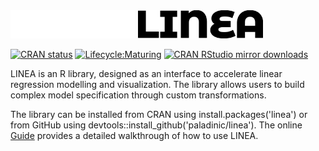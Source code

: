 <img src="https://raw.githubusercontent.com/paladinic/data/main/LINEA.svg" width="200px"/>
<img src="https://raw.githubusercontent.com/paladinic/data/main/LINEA_black.svg" width="200px"/>

<!-- badges: start -->
[![CRAN status](https://www.r-pkg.org/badges/version/linea)](https://CRAN.R-project.org/package=linea)
[![Lifecycle:Maturing](https://img.shields.io/badge/Lifecycle-Maturing-007EC6)](https://r-pkg.org/pkg/linea)
[![CRAN RStudio mirror downloads](https://cranlogs.r-pkg.org/badges/grand-total/linea?color=blue)](https://r-pkg.org/pkg/linea)
<!-- badges: end -->

LINEA is an R library, designed as an interface to accelerate linear regression modelling and visualization. The library allows users to build complex model specification through custom transformations.

The library can be installed from CRAN using install.packages('linea') or from GitHub using devtools::install_github('paladinic/linea'). The online [Guide](https://www.linea-r.org) provides a detailed walkthrough of how to use LINEA.
